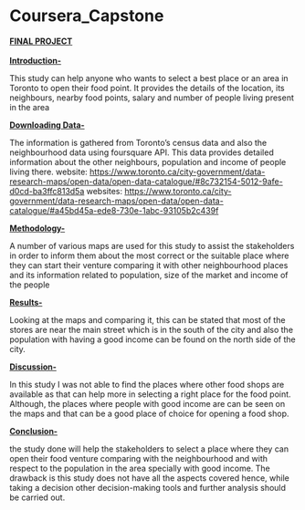 # Coursera_Capstone
<h><b><u> FINAL PROJECT</u></b></h><br><br>
<u><b>Introduction-</b></u>

This study can help anyone who wants to select a best place or an area in Toronto to open their food point. It provides the details of the location, its neighbours, nearby food points, salary and number of people living present in the area  

<u><b>Downloading Data-</b></u>

The information is gathered from Toronto’s census data and also the neighbourhood data using foursquare API. This data provides detailed information about the other neighbours, population and income of people living there.
website: https://www.toronto.ca/city-government/data-research-maps/open-data/open-data-catalogue/#8c732154-5012-9afe-d0cd-ba3ffc813d5a
websites: https://www.toronto.ca/city-government/data-research-maps/open-data/open-data-catalogue/#a45bd45a-ede8-730e-1abc-93105b2c439f

 <u><b>Methodology-</b></u>
 
A number of various maps are used  for this study to assist the stakeholders in order to inform them about the most correct or the suitable place where they can start their venture comparing it with other neighbourhood places and its information related to population, size of the market and income of the people

 <u><b>Results-</b></u>
 
Looking at the maps and comparing it, this can be stated that most of the stores are near the main street which is in the south of the city and also the population with having a good income can be found on the north side of the city. 

<u><b>Discussion-</b></u>

In this study I was not able to find the places where other food shops are available as that can help more in selecting a right place for the food point. Although, the places where people with good income are can be seen on the maps and that can be a good place of choice for opening a food shop. 

<u><b>Conclusion-</b></u>

the study done will help the stakeholders to select a place where they can open their food venture comparing with the neighbourhood and with respect to the population in the area specially with good income. The drawback is this study does not have all the aspects covered hence, while taking a decision other decision-making tools and further analysis should be carried out.
